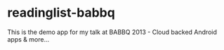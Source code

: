 readinglist-babbq
=================

This is the demo app for my talk at BABBQ 2013 - Cloud backed Android apps &amp; more...
